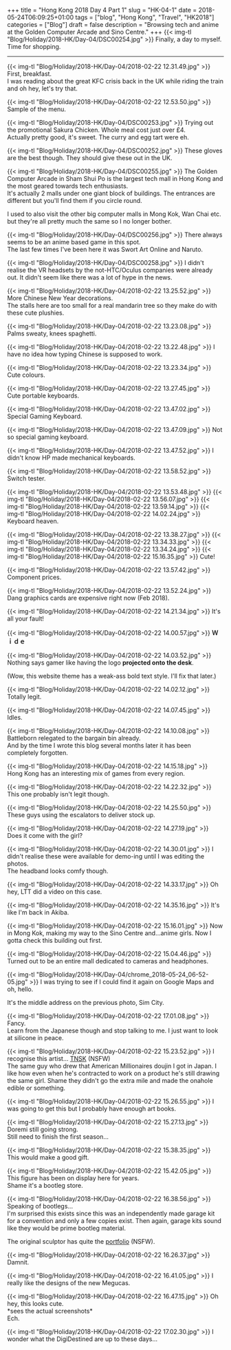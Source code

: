 +++
title = "Hong Kong 2018 Day 4 Part 1"
slug = "HK-04-1"
date = 2018-05-24T06:09:25+01:00
tags = ["blog", "Hong Kong", "Travel", "HK2018"]
categories = ["Blog"]
draft = false
description = "Browsing tech and anime at the Golden Computer Arcade and Sino Centre."
+++
{{< img-tl "Blog/Holiday/2018-HK/Day-04/DSC00254.jpg" >}} 
Finally, a day to myself. Time for shopping.
<!--more-->
***
{{< img-tl "Blog/Holiday/2018-HK/Day-04/2018-02-22 12.31.49.jpg" >}} 
First, breakfast.  
I was reading about the great KFC crisis back in the UK while riding the train and oh hey, let's try that.

{{< img-tl "Blog/Holiday/2018-HK/Day-04/2018-02-22 12.53.50.jpg" >}} 
Sample of the menu.

{{< img-tl "Blog/Holiday/2018-HK/Day-04/DSC00253.jpg" >}} 
Trying out the promotional Sakura Chicken. Whole meal cost just over £4.  
Actually pretty good, it's sweet. The curry and egg tart were eh.  

{{< img-tl "Blog/Holiday/2018-HK/Day-04/DSC00252.jpg" >}} 
These gloves are the best though. They should give these out in the UK.

{{< img-tl "Blog/Holiday/2018-HK/Day-04/DSC00255.jpg" >}} 
The Golden Computer Arcade in Sham Shui Po is the largest tech mall in Hong Kong and the most geared towards tech enthusiasts.  
It's actually 2 malls under one giant block of buildings. The entrances are different but you'll find them if you circle round.

I used to also visit the other big computer malls in Mong Kok, Wan Chai etc. but they're all pretty much the same so I no longer bother.

{{< img-tl "Blog/Holiday/2018-HK/Day-04/DSC00256.jpg" >}} 
There always seems to be an anime based game in this spot.  
The last few times I've been here it was Swort Art Online and Naruto.

{{< img-tl "Blog/Holiday/2018-HK/Day-04/DSC00258.jpg" >}} 
I didn't realise the VR headsets by the not-HTC/Oculus companies were already out. It didn't seem like there was a lot of hype in the news.

{{< img-tl "Blog/Holiday/2018-HK/Day-04/2018-02-22 13.25.52.jpg" >}} 
More Chinese New Year decorations.  
The stalls here are too small for a real mandarin tree so they make do with these cute plushies.

{{< img-tl "Blog/Holiday/2018-HK/Day-04/2018-02-22 13.23.08.jpg" >}} 
Palms sweaty, knees spaghetti.

{{< img-tl "Blog/Holiday/2018-HK/Day-04/2018-02-22 13.22.48.jpg" >}} 
I have no idea how typing Chinese is supposed to work.

{{< img-tl "Blog/Holiday/2018-HK/Day-04/2018-02-22 13.23.34.jpg" >}} 
Cute colours.

{{< img-tl "Blog/Holiday/2018-HK/Day-04/2018-02-22 13.27.45.jpg" >}} 
Cute portable keyboards.

{{< img-tl "Blog/Holiday/2018-HK/Day-04/2018-02-22 13.47.02.jpg" >}} 
Special Gaming Keyboard.

{{< img-tl "Blog/Holiday/2018-HK/Day-04/2018-02-22 13.47.09.jpg" >}} 
Not so special gaming keyboard.

{{< img-tl "Blog/Holiday/2018-HK/Day-04/2018-02-22 13.47.52.jpg" >}} 
I didn't know HP made mechanical keyboards.

{{< img-tl "Blog/Holiday/2018-HK/Day-04/2018-02-22 13.58.52.jpg" >}} 
Switch tester.

{{< img-tl "Blog/Holiday/2018-HK/Day-04/2018-02-22 13.53.48.jpg" >}} 
{{< img-tl "Blog/Holiday/2018-HK/Day-04/2018-02-22 13.56.07.jpg" >}} 
{{< img-tl "Blog/Holiday/2018-HK/Day-04/2018-02-22 13.59.14.jpg" >}} 
{{< img-tl "Blog/Holiday/2018-HK/Day-04/2018-02-22 14.02.24.jpg" >}} 
Keyboard heaven.

{{< img-tl "Blog/Holiday/2018-HK/Day-04/2018-02-22 13.38.27.jpg" >}} 
{{< img-tl "Blog/Holiday/2018-HK/Day-04/2018-02-22 13.34.33.jpg" >}} 
{{< img-tl "Blog/Holiday/2018-HK/Day-04/2018-02-22 13.34.24.jpg" >}} 
{{< img-tl "Blog/Holiday/2018-HK/Day-04/2018-02-22 15.16.35.jpg" >}} 
Cute!

{{< img-tl "Blog/Holiday/2018-HK/Day-04/2018-02-22 13.57.42.jpg" >}} 
Component prices.

{{< img-tl "Blog/Holiday/2018-HK/Day-04/2018-02-22 13.52.24.jpg" >}} 
Dang graphics cards are expensive right now (Feb 2018).

{{< img-tl "Blog/Holiday/2018-HK/Day-04/2018-02-22 14.21.34.jpg" >}} 
It's all your fault!

{{< img-tl "Blog/Holiday/2018-HK/Day-04/2018-02-22 14.00.57.jpg" >}} 
**Ｗｉｄｅ**

{{< img-tl "Blog/Holiday/2018-HK/Day-04/2018-02-22 14.03.52.jpg" >}} 
Nothing says gamer like having the logo **projected onto the desk**.

(Wow, this website theme has a weak-ass bold text style. I'll fix that later.)

{{< img-tl "Blog/Holiday/2018-HK/Day-04/2018-02-22 14.02.12.jpg" >}} 
Totally legit.

{{< img-tl "Blog/Holiday/2018-HK/Day-04/2018-02-22 14.07.45.jpg" >}} 
Idles.

{{< img-tl "Blog/Holiday/2018-HK/Day-04/2018-02-22 14.10.08.jpg" >}} 
Battleborn relegated to the bargain bin already.  
And by the time I wrote this blog several months later it has been completely forgotten.

{{< img-tl "Blog/Holiday/2018-HK/Day-04/2018-02-22 14.15.18.jpg" >}} 
Hong Kong has an interesting mix of games from every region.

{{< img-tl "Blog/Holiday/2018-HK/Day-04/2018-02-22 14.22.32.jpg" >}} 
This one probably isn't legit though.

{{< img-tl "Blog/Holiday/2018-HK/Day-04/2018-02-22 14.25.50.jpg" >}} 
These guys using the escalators to deliver stock up.

{{< img-tl "Blog/Holiday/2018-HK/Day-04/2018-02-22 14.27.19.jpg" >}} 
Does it come with the girl?

{{< img-tl "Blog/Holiday/2018-HK/Day-04/2018-02-22 14.30.01.jpg" >}} 
I didn't realise these were available for demo-ing until I was editing the photos.  
The headband looks comfy though.

{{< img-tl "Blog/Holiday/2018-HK/Day-04/2018-02-22 14.33.17.jpg" >}} 
Oh hey, LTT did a video on this case.

{{< img-tl "Blog/Holiday/2018-HK/Day-04/2018-02-22 14.35.16.jpg" >}} 
It's like I'm back in Akiba.

{{< img-tl "Blog/Holiday/2018-HK/Day-04/2018-02-22 15.16.01.jpg" >}} 
Now in Mong Kok, making my way to the Sino Centre and...anime girls. Now I gotta check this building out first.

{{< img-tl "Blog/Holiday/2018-HK/Day-04/2018-02-22 15.04.46.jpg" >}} 
Turned out to be an entire mall dedicated to cameras and headphones. 

{{< img-tl "Blog/Holiday/2018-HK/Day-04/chrome_2018-05-24_06-52-05.jpg" >}} 
I was trying to see if I could find it again on Google Maps and oh, hello.

It's the middle address on the previous photo, Sim City.

{{< img-tl "Blog/Holiday/2018-HK/Day-04/2018-02-22 17.01.08.jpg" >}} 
Fancy.  
Learn from the Japanese though and stop talking to me. I just want to look at silicone in peace.

{{< img-tl "Blog/Holiday/2018-HK/Day-04/2018-02-22 15.23.52.jpg" >}} 
I recognise this artist... [TNSK](https://www.pixiv.net/member_illust.php?id=74093) (NSFW)  
The same guy who drew that American Millionaires doujin I got in Japan. I like how even when he's contracted to work on a product he's still drawing the same girl. Shame they didn't go the extra mile and made the onahole edible or something.

{{< img-tl "Blog/Holiday/2018-HK/Day-04/2018-02-22 15.26.55.jpg" >}} 
I was going to get this but I probably have enough art books.

{{< img-tl "Blog/Holiday/2018-HK/Day-04/2018-02-22 15.27.13.jpg" >}} 
Doremi still going strong.  
Still need to finish the first season...

{{< img-tl "Blog/Holiday/2018-HK/Day-04/2018-02-22 15.38.35.jpg" >}} 
This would make a good gift.

{{< img-tl "Blog/Holiday/2018-HK/Day-04/2018-02-22 15.42.05.jpg" >}} 
This figure has been on display here for years.  
Shame it's a bootleg store.

{{< img-tl "Blog/Holiday/2018-HK/Day-04/2018-02-22 16.38.56.jpg" >}} 
Speaking of bootlegs...  
I'm surprised this exists since this was an independently made garage kit for a convention and only a few copies exist. Then again, garage kits sound like they would be prime bootleg material.

The original sculptor has quite the [portfolio](https://myfigurecollection.net/entry/51842) (NSFW).

{{< img-tl "Blog/Holiday/2018-HK/Day-04/2018-02-22 16.26.37.jpg" >}} 
Damnit.

{{< img-tl "Blog/Holiday/2018-HK/Day-04/2018-02-22 16.41.05.jpg" >}} 
I really like the designs of the new Megucas.

{{< img-tl "Blog/Holiday/2018-HK/Day-04/2018-02-22 16.47.15.jpg" >}} 
Oh hey, this looks cute.  
\*sees the actual screenshots\*  
Ech.

{{< img-tl "Blog/Holiday/2018-HK/Day-04/2018-02-22 17.02.30.jpg" >}} 
I wonder what the DigiDestined are up to these days...